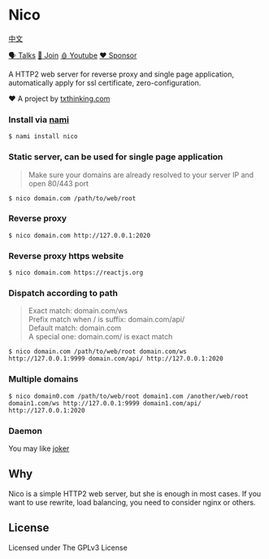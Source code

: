 # Nico

[中文](readme_zh.md)

[🗣 Talks](https://t.me/txthinking_talks)
[💬 Join](https://join.txthinking.com)
[🩸 Youtube](https://www.youtube.com/txthinking) 
[❤️ Sponsor](https://github.com/sponsors/txthinking)

A HTTP2 web server for reverse proxy and single page application, automatically apply for ssl certificate, zero-configuration.

❤️ A project by [txthinking.com](https://www.txthinking.com)

### Install via [nami](https://github.com/txthinking/nami)

```
$ nami install nico
```

### Static server, can be used for single page application

> Make sure your domains are already resolved to your server IP and open 80/443 port

```
$ nico domain.com /path/to/web/root
```

### Reverse proxy

```
$ nico domain.com http://127.0.0.1:2020
```

### Reverse proxy https website

```
$ nico domain.com https://reactjs.org
```

### Dispatch according to path

> Exact match: domain.com/ws<br/>
> Prefix match when / is suffix: domain.com/api/<br/>
> Default match: domain.com<br/>
> A special one: domain.com/ is exact match

```
$ nico domain.com /path/to/web/root domain.com/ws http://127.0.0.1:9999 domain.com/api/ http://127.0.0.1:2020
```

### Multiple domains

```
$ nico domain0.com /path/to/web/root domain1.com /another/web/root domain1.com/ws http://127.0.0.1:9999 domain1.com/api/ http://127.0.0.1:2020
```

### Daemon

You may like [joker](https://github.com/txthinking/joker)

## Why

Nico is a simple HTTP2 web server, but she is enough in most cases. If you want to use rewrite, load balancing, you need to consider nginx or others.

## License

Licensed under The GPLv3 License
